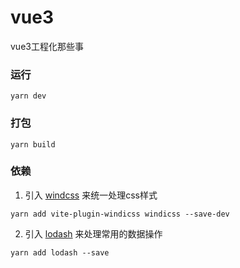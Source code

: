 # vue3
vue3工程化那些事

### 运行 

```
yarn dev
```

### 打包

```
yarn build
```

### 依赖

1. 引入 [windcss](https://cn.windicss.org/) 来统一处理css样式

```
yarn add vite-plugin-windicss windicss --save-dev
```

2. 引入 [lodash](https://lodash.com/) 来处理常用的数据操作

```
yarn add lodash --save
```